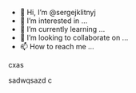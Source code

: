 - 👋 Hi, I’m @sergejklitnyj
- 👀 I’m interested in ...
- 🌱 I’m currently learning ...
- 💞️ I’m looking to collaborate on ...
- 📫 How to reach me ...

<!---as
sergejklitnyj/sergejklitnyj is a ✨ special ✨ repository because its `README.md` (this file) appears on your GitHub profile.
You can click the Preview link to take a look at your changes.
--->cxas
sadwqsazd
c
